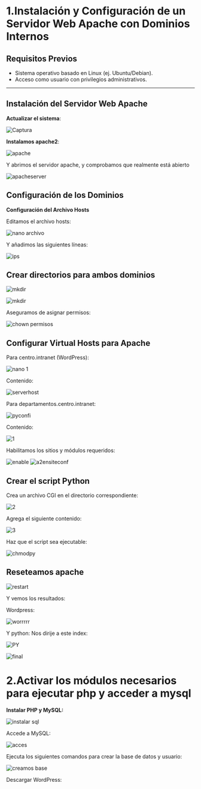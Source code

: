 # 1.Instalación y Configuración de un Servidor Web Apache con Dominios Internos

## Requisitos Previos
- Sistema operativo basado en Linux (ej. Ubuntu/Debian).
- Acceso como usuario con privilegios administrativos.

---

## Instalación del Servidor Web Apache

**Actualizar el sistema**:

![Captura](https://github.com/user-attachments/assets/e4cb9564-9c7a-4445-8a99-9abafa5eddea)


**Instalamos apache2**:
   
![apache](https://github.com/user-attachments/assets/c8b2d535-c0b3-4e09-ad18-a1d26d07c94f)

Y abrimos el servidor apache, y comprobamos que realmente está abierto

![apacheserver](https://github.com/user-attachments/assets/a06cfaa0-b4c4-4ec4-b2cd-a561ab6231c4)


## Configuración de los Dominios

**Configuración del Archivo Hosts**

Editamos el archivo hosts:

![nano archivo](https://github.com/user-attachments/assets/db9b1b5a-0201-4d2d-88b0-46cd3c9f7589)

Y añadimos las siguientes líneas:

![ips](https://github.com/user-attachments/assets/62e5ae89-2bbc-4eb8-995e-151813086828)

## Crear directorios para ambos dominios

![mkdir](https://github.com/user-attachments/assets/ad6c8e88-d252-46cc-8dfa-95541902fcde)

![mkdir](https://github.com/user-attachments/assets/d9c531ee-c78e-4c49-93a8-70eb0b26af19)

Aseguramos de asignar permisos:

![chown permisos](https://github.com/user-attachments/assets/a7110abe-9a03-48a6-acfc-d3eccc5b68da)

## Configurar Virtual Hosts para Apache

Para centro.intranet (WordPress):

![nano 1](https://github.com/user-attachments/assets/f1b72688-abd1-4401-a715-3ce167a3e4a4)

Contenido:

![serverhost](https://github.com/user-attachments/assets/88e75154-c974-429e-b8f1-a92d677e40a8)

Para departamentos.centro.intranet:

![pyconfi](https://github.com/user-attachments/assets/213e3c98-fbb9-4861-9f79-40e830855c93)

Contenido:

![1](https://github.com/user-attachments/assets/73c2f727-69a2-4b0f-9634-8c36df5f204c)


Habilitamos los sitios y módulos requeridos:

![enable](https://github.com/user-attachments/assets/e7463301-fd97-4402-ac74-dc6078981722)
![a2ensiteconf](https://github.com/user-attachments/assets/33c1eb04-142e-4a03-a33d-4ed7f1ab7ea8)


## Crear el script Python 

Crea un archivo CGI en el directorio correspondiente:

![2](https://github.com/user-attachments/assets/ab99d5a6-02d4-4cba-b47b-4ce82793599f)

Agrega el siguiente contenido:

![3](https://github.com/user-attachments/assets/ba19fec6-5502-4ef7-af98-678bf0e3154e)

Haz que el script sea ejecutable:

![chmodpy](https://github.com/user-attachments/assets/88d8a9c8-6a57-4f4e-b7c8-db153c48049d)

## Reseteamos apache

![restart](https://github.com/user-attachments/assets/a250c4f4-b91d-4642-b717-87750d9b3028)

Y vemos los resultados:

Wordpress:

![worrrrr](https://github.com/user-attachments/assets/1a7b1967-92fb-4ea6-9a10-3020aea22c8d)

Y python:
Nos dirije a este index:

![PY](https://github.com/user-attachments/assets/7554a563-d6be-4c34-ae57-6686b795c866)

![final](https://github.com/user-attachments/assets/449af36f-9b0c-426c-86c5-f2396e3d0cba)

# 2.Activar los módulos necesarios para ejecutar php y acceder a mysql

**Instalar PHP y MySQL:**

![instalar sql](https://github.com/user-attachments/assets/22390496-579a-4e83-9881-e09ee23309c7)

Accede a MySQL:

![acces](https://github.com/user-attachments/assets/37ec9326-88ef-4e3e-8487-3a1590644f13)

Ejecuta los siguientes comandos para crear la base de datos y usuario:

![creamos base](https://github.com/user-attachments/assets/4d39a179-07c8-422c-9d27-37af68b5bb3e)

Descargar WordPress:




